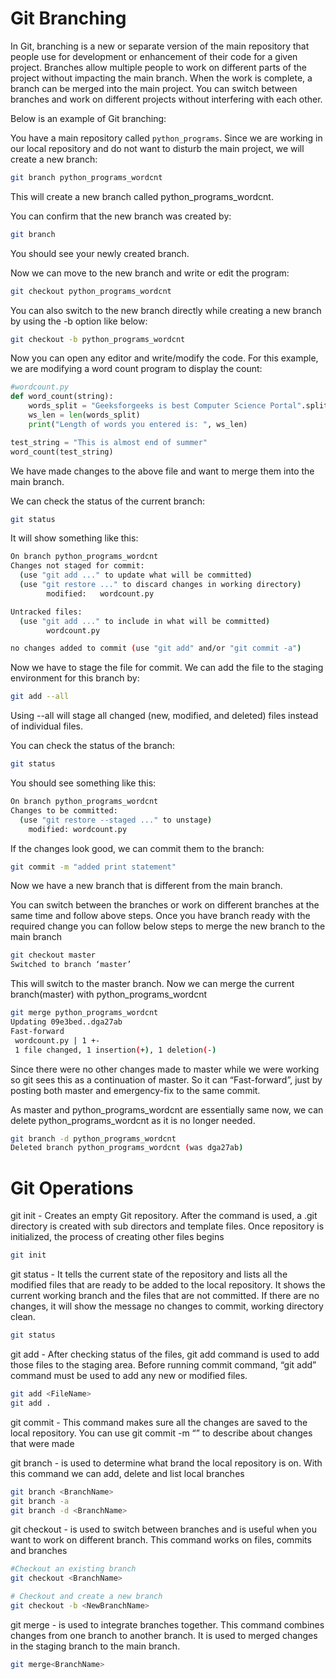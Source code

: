 # Git Branching

In Git, branching is a new or separate version of the main repository that people use for development or enhancement of their code for a given project. Branches allow multiple people to work on different parts of the project without impacting the main branch. When the work is complete, a branch can be merged into the main project. You can switch between branches and work on different projects without interfering with each other.

Below is an example of Git branching:

You have a main repository called `python_programs`. Since we are working in our local repository and do not want to disturb the main project, we will create a new branch:

```bash
git branch python_programs_wordcnt
```

This will create a new branch called python_programs_wordcnt.

You can confirm that the new branch was created by:

```bash
git branch
```

You should see your newly created branch.

Now we can move to the new branch and write or edit the program:

```bash
git checkout python_programs_wordcnt
```

You can also switch to the new branch directly while creating a new branch by using the -b option like below:

```bash
git checkout -b python_programs_wordcnt
```

Now you can open any editor and write/modify the code. For this example, we are modifying a word count program to display the count:

``` python
#wordcount.py
def word_count(string):
    words_split = "Geeksforgeeks is best Computer Science Portal".split()
    ws_len = len(words_split)
    print("Length of words you entered is: ", ws_len)

test_string = "This is almost end of summer"
word_count(test_string)
```

We have made changes to the above file and want to merge them into the main branch.

We can check the status of the current branch:

```bash
git status
```

It will show something like this:

```bash
On branch python_programs_wordcnt
Changes not staged for commit:
  (use "git add ..." to update what will be committed)
  (use "git restore ..." to discard changes in working directory)
        modified:   wordcount.py

Untracked files:
  (use "git add ..." to include in what will be committed)
        wordcount.py

no changes added to commit (use "git add" and/or "git commit -a")
```

Now we have to stage the file for commit. We can add the file to the staging environment for this branch by:

```bash
git add --all
```

Using --all will stage all changed (new, modified, and deleted) files instead of individual files.

You can check the status of the branch:

```bash
git status
```

You should see something like this:

```bash
On branch python_programs_wordcnt
Changes to be committed:
  (use "git restore --staged ..." to unstage)
    modified: wordcount.py
```

If the changes look good, we can commit them to the branch:

```bash
git commit -m "added print statement"
```

Now we have a new branch that is different from the main branch.

You can switch between the branches or work on different branches at the same time and follow above steps. Once you have branch ready with the required change you can follow below steps to merge the new branch to the main branch

```bash
git checkout master
Switched to branch ‘master’
```
This will switch to the master branch. Now we can merge the current branch(master) with python_programs_wordcnt 

```bash
git merge python_programs_wordcnt 
Updating 09e3bed..dga27ab
Fast-forward
 wordcount.py | 1 +-
 1 file changed, 1 insertion(+), 1 deletion(-)
```

Since there were no other changes made to master while we were working so git sees this as a continuation of master. So it can “Fast-forward”, just by posting both master and emergency-fix to the same commit.

As master and python_programs_wordcnt are essentially same now, we can delete python_programs_wordcnt as it is no longer needed.

```bash
git branch -d python_programs_wordcnt
Deleted branch python_programs_wordcnt (was dga27ab)
```

# Git Operations

git init - Creates an empty Git repository. After the command is used, a .git directory is created with sub directors and template files. Once repository is initialized, the process of creating other files begins
```bash
git init
```

git status - It tells the current state of the repository and lists all the modified files that are ready to be added to the local repository. It shows the current working branch and the files that are not committed. If there are no changes, it will show the message no changes to commit, working directory clean.
```bash
git status
```

git add - After checking status of the files, git add command is used to add those files to the staging area. Before running commit command, “git add” command must be used to add any new or modified files.
```bash
git add <FileName>
git add .
```

git commit - This command makes sure all the changes are saved to the local repository. You can use git commit -m “<message>” to describe about changes that were made

git branch - is used to determine what brand the local repository is on. With this command we can add, delete and list local branches

```bash
git branch <BranchName>
git branch -a
git branch -d <BranchName>
```

git checkout - is used to switch between branches and is useful when you want to work on different branch. This command works on files, commits and branches
```bash
#Checkout an existing branch
git checkout <BranchName>

# Checkout and create a new branch
git checkout -b <NewBranchName>
```

git merge - is used to integrate branches together. This command combines changes from one branch to another branch. It is used to merged changes in the staging branch to the main branch.
```bash
git merge<BranchName>
```



